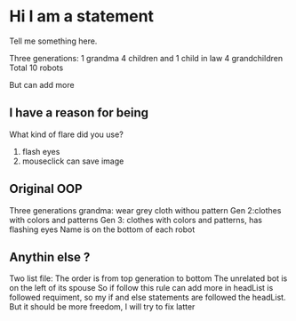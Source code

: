 # Hi I am a statement

Tell me something here.

Three generations:
1 grandma
4 children and 1 child in law
4 grandchildren
Total 10 robots

But can add more

## I have a reason for being

What kind of flare did you use?

1. flash eyes
2. mouseclick can save image

## Original OOP
Three generations
grandma: wear grey cloth withou pattern
Gen 2:clothes with colors and patterns
Gen 3: clothes with colors and patterns, has flashing eyes
Name is on the bottom of each robot

## Anythin else ?
Two list file:
The order is from top generation to bottom
The unrelated bot is on the left of its spouse
So if follow this rule can add more in
headList is followed requiment, so my if and else statements are followed the headList. 
But it should be more freedom, I will try to fix latter